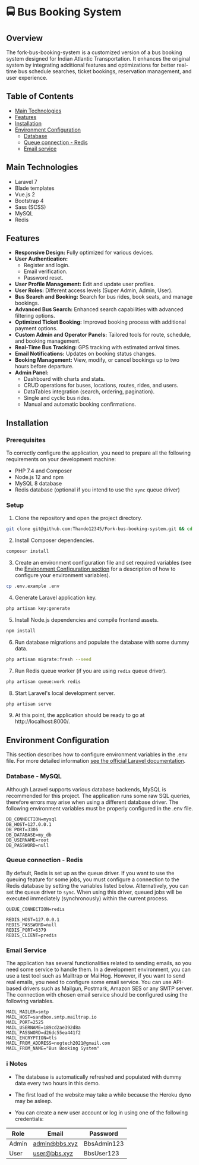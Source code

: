 # :oncoming_bus: Bus Booking System


## Overview

The fork-bus-booking-system is a customized version of a bus booking system designed for Indian Atlantic Transportation. It enhances the original system by integrating additional features and optimizations for better real-time bus schedule searches, ticket bookings, reservation management, and user experience.

## Table of Contents

* [Main Technologies](#main-technologies)
* [Features](#features)
* [Installation](#installation)
* [Environment Configuration](#environment-configuration)
    * [Database](#database---mysql)
    * [Queue connection - Redis](#queue-connection---redis)
    * [Email service](#email-service)


## Main Technologies

* Laravel 7
* Blade templates
* Vue.js 2
* Bootstrap 4
* Sass (SCSS)
* MySQL
* Redis



## Features

* **Responsive Design:** Fully optimized for various devices.
* **User Authentication:**
  * Register and login.
  * Email verification.
  * Password reset.
* **User Profile Management:** Edit and update user profiles.
* **User Roles:** Different access levels (Super Admin, Admin, User).
* **Bus Search and Booking:** Search for bus rides, book seats, and manage bookings.
* **Advanced Bus Search:** Enhanced search capabilities with advanced filtering options.
* **Optimized Ticket Booking:** Improved booking process with additional payment options.
* **Custom Admin and Operator Panels:** Tailored tools for route, schedule, and booking management.
* **Real-Time Bus Tracking:** GPS tracking with estimated arrival times.
* **Email Notifications:** Updates on booking status changes.
* **Booking Management:** View, modify, or cancel bookings up to two hours before departure.
* **Admin Panel:**
  * Dashboard with charts and stats.
  * CRUD operations for buses, locations, routes, rides, and users.
  * DataTables integration (search, ordering, pagination).
  * Single and cyclic bus rides.
  * Manual and automatic booking confirmations.

## Installation

### Prerequisites

To correctly configure the application, you need to prepare all the following requirements on your development machine:

* PHP 7.4 and Composer
* Node.js 12 and npm
* MySQL 8 database
* Redis database (optional if you intend to use the `sync` queue driver)

### Setup

1. Clone the repository and open the project directory.

```bash
git clone git@github.com:Thando12345/Fork-bus-booking-system.git && cd Fork-bus-booking-system

```

2. Install Composer dependencies.

```bash
composer install
```

3. Create an environment configuration file and set required variables (see
   the [Environment Configuration section](#environment-configuration) for a description of how to configure your
   environment variables).

```bash
cp .env.example .env
```

4. Generate Laravel application key.

```bash
php artisan key:generate
```

5. Install Node.js dependencies and compile frontend assets.

```bash
npm install
```

6. Run database migrations and populate the database with some dummy data.

```bash
php artisan migrate:fresh --seed
```

7. Run Redis queue worker (if you are using `redis` queue driver).

```bash
php artisan queue:work redis
```

8. Start Laravel's local development server.

```bash
php artisan serve
```

9. At this point, the application should be ready to go at http://localhost:8000/.

## Environment Configuration

This section describes how to configure environment variables in the .env file. For more detailed
information [see the official Laravel documentation](https://laravel.com/docs/7.x).

### Database - MySQL

Although Laravel supports various database backends, MySQL is recommended for this project. The application runs some
raw SQL queries, therefore errors may arise when using a different database driver. The following environment variables
must be properly configured in the .env file.

```dotenv
DB_CONNECTION=mysql
DB_HOST=127.0.0.1
DB_PORT=3306
DB_DATABASE=my_db
DB_USERNAME=root
DB_PASSWORD=null
```

### Queue connection - Redis

By default, Redis is set up as the queue driver. If you want to use the queuing feature for some jobs, you must
configure a connection to the Redis database by setting the variables listed below. Alternatively, you can set the queue
driver to `sync`. When using this driver, queued jobs will be executed immediately (synchronously) within the current
process.

```dotenv
QUEUE_CONNECTION=redis 

REDIS_HOST=127.0.0.1
REDIS_PASSWORD=null
REDIS_PORT=6379
REDIS_CLIENT=predis
```

### Email Service

The application has several functionalities related to sending emails, so you need some service to handle them. In a
development environment, you can use a test tool such as Mailtrap or MailHog. However, if you want to send real emails,
you need to configure some email service. You can use API-based drivers such as Mailgun, Postmark, Amazon SES or any
SMTP server. The connection with chosen email service should be configured using the following variables.

```dotenv
MAIL_MAILER=smtp
MAIL_HOST=sandbox.smtp.mailtrap.io
MAIL_PORT=2525
MAIL_USERNAME=189cd2ae392d8a
MAIL_PASSWORD=d26dc55ea441f2
MAIL_ENCRYPTION=tls
MAIL_FROM_ADDRESS=nogtech2021@gmail.com
MAIL_FROM_NAME="Bus Booking System"

```


### :information_source: Notes

* The database is automatically refreshed and populated with dummy data every two hours in this demo.

* The first load of the website may take a while because the Heroku dyno may be asleep.

* You can create a new user account or log in using one of the following credentials:

| Role | Email | Password |
|---|---|---|
| Admin | admin@bbs.xyz | BbsAdmin123 |
| User | user@bbs.xyz | BbsUser123 |
